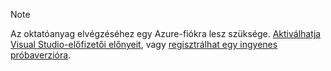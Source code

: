 
> [!NOTE]
> Az oktatóanyag elvégzéséhez egy Azure-fiókra lesz szüksége. <a href="/pricing/member-offers/msdn-benefits-details/" target="_blank">Aktiválhatja Visual Studio-előfizetői előnyeit</a>, vagy <a href="/pricing/free-trial/" target="_blank">regisztrálhat egy ingyenes próbaverzióra</a>.
> 
> 

